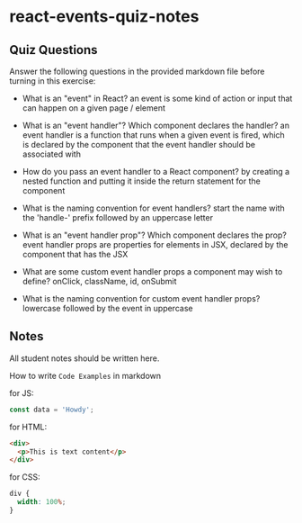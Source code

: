 # react-events-quiz-notes

## Quiz Questions

Answer the following questions in the provided markdown file before turning in this exercise:

- What is an "event" in React?
  an event is some kind of action or input that can happen on a given page / element

- What is an "event handler"? Which component declares the handler?
  an event handler is a function that runs when a given event is fired, which is declared
  by the component that the event handler should be associated with

- How do you pass an event handler to a React component?
  by creating a nested function and putting it inside the return statement for the component

- What is the naming convention for event handlers?
  start the name with the 'handle-' prefix followed by an uppercase letter

- What is an "event handler prop"? Which component declares the prop?
  event handler props are properties for elements in JSX, declared by the component that has the JSX

- What are some custom event handler props a component may wish to define?
  onClick, className, id, onSubmit

- What is the naming convention for custom event handler props?
  lowercase followed by the event in uppercase

## Notes

All student notes should be written here.

How to write `Code Examples` in markdown

for JS:

```javascript
const data = 'Howdy';
```

for HTML:

```html
<div>
  <p>This is text content</p>
</div>
```

for CSS:

```css
div {
  width: 100%;
}
```
